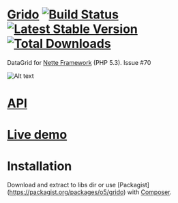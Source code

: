 [Grido](http://o5.github.io/grido-sandbox/) [![Build Status](https://travis-ci.org/o5/grido.png?branch=master)](https://travis-ci.org/o5/grido) [![Latest Stable Version](https://poser.pugx.org/o5/grido/v/stable.png)](https://github.com/o5/grido/releases)  [![Total Downloads](https://poser.pugx.org/o5/grido/downloads.png)](https://packagist.org/packages/o5/grido)
=============
DataGrid for [Nette Framework](http://nette.org/) (PHP 5.3). Issue #70

![Alt text](http://img.bugyik.cz/Grido.png "Sample")

[API](http://o5.github.io/grido-sandbox/api/)
=============

[Live demo](http://grido.bugyik.cz/example/)
=============

Installation
=============
Download and extract to libs dir or use [Packagist] (https://packagist.org/packages/o5/grido) with [Composer](http://getcomposer.org/).
